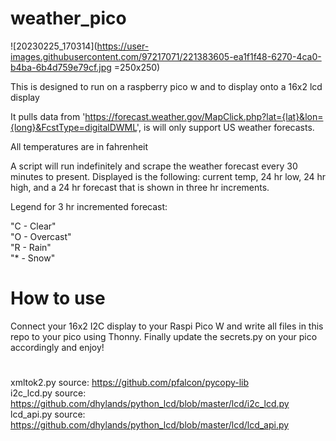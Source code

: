 # weather_pico

![20230225_170314](https://user-images.githubusercontent.com/97217071/221383605-ea1f1f48-6270-4ca0-b4ba-6b4d759e79cf.jpg =250x250)

This is designed to run on a raspberry pico w and to display onto a 16x2 lcd display

It pulls data from 'https://forecast.weather.gov/MapClick.php?lat={lat}&lon={long}&FcstType=digitalDWML', is will only support US weather forecasts.

All temperatures are in fahrenheit

A script will run indefinitely and scrape the weather forecast every 30 minutes to present. Displayed is the following: current temp, 24 hr low, 24 hr high, and a 24 hr forecast that is shown in three hr increments.

Legend for 3 hr incremented forecast:

"C - Clear"<br>
"O - Overcast"<br>
"R - Rain"<br>
"* - Snow"

# How to use
Connect your 16x2 I2C display to your Raspi Pico W and write all files in this repo to your pico using Thonny.
Finally update the secrets.py on your pico accordingly and enjoy!

#
xmltok2.py source: https://github.com/pfalcon/pycopy-lib<br>
i2c_lcd.py source: https://github.com/dhylands/python_lcd/blob/master/lcd/i2c_lcd.py<br>
lcd_api.py source: https://github.com/dhylands/python_lcd/blob/master/lcd/lcd_api.py

